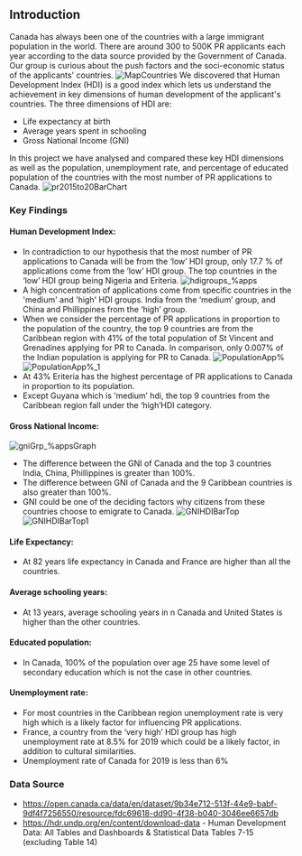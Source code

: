 ## Introduction

Canada has always been one of the countries with a large immigrant population in the world. There are around 300 to 500K PR applicants each year 
according to the data source provided by the Government of Canada. Our group is curious about the push factors and the soci-economic status of the applicants'
countries.
![MapCountries](https://user-images.githubusercontent.com/58715002/184694859-88442b30-69d2-44f8-87ad-e8e7a568e206.png)
We discovered that Human Development Index (HDI) is a good index which lets us understand the achievement in key dimensions of human development
of the applicant's countries. The three dimensions of HDI are: 
- Life expectancy at birth 
- Average years spent in schooling 
- Gross National Income (GNI)

In this project we have analysed and compared these key HDI dimensions as well as the population, unemployment rate, and percentage of educated population of the countries with the most number of PR applications to Canada.
![pr2015to20BarChart](https://user-images.githubusercontent.com/58715002/184933861-6b305f40-f113-40e0-9c69-fe3cdea35311.png)

### Key Findings
#### Human Development Index:
- In contradiction to our hypothesis that the most number of PR applications to Canada will be from the ‘low’ HDI group, only 17.7 % of applications come from the ‘low’ HDI group. The top countries in the ‘low’ HDI group being Nigeria and Eriteria.
![hdigroups_%apps](https://user-images.githubusercontent.com/58715002/184934086-6c35bdf6-18e9-49a4-abc4-a300e629c9ff.png)
- A high concentration of applications come from specific countries in the 'medium' and 'high' HDI groups. India from the ‘medium’ group, and China and Phillippines from the ‘high’ group.
- When we consider the percentage of PR applications in proportion to the population of the country, the top 9 countries are from the Caribbean region with 41% of the total population of St Vincent and Grenadines applying for PR to Canada. In comparison, only 0.007% of the Indian population is applying for PR to Canada.
![PopulationApp%](https://user-images.githubusercontent.com/58715002/184934206-497da73e-b611-412d-8c53-96364bbc2031.png)
![PopulationApp%_1](https://user-images.githubusercontent.com/58715002/184934284-3bf34f57-5ddd-45a2-8911-44a74716e0ac.png)
- At 43% Eriteria has the highest percentage of PR applications to Canada in proportion to its population.
- Except Guyana which is ‘medium’ hdi, the top 9 countries from the Caribbean region fall under the ‘high’HDI category.

#### Gross National Income:
![gniGrp_%appsGraph](https://user-images.githubusercontent.com/58715002/184934154-18c893e9-ff48-4c46-b87e-230c30d11bd7.png)
- The difference between the GNI of Canada and the top 3 countries India, China, Phillippines is greater than 100%.
- The difference between GNI of Canada and the 9 Caribbean countries is also greater than 100%.
- GNI could be one of the deciding factors why citizens from these countries choose to emigrate to Canada.
![GNIHDIBarTop](https://user-images.githubusercontent.com/58715002/184934389-d8915346-3fec-47c7-87f1-41a2daadcb47.png)
![GNIHDIBarTop1](https://user-images.githubusercontent.com/58715002/184934415-a823dd58-1c4c-483f-be6e-faa1452f97d9.png)

#### Life Expectancy:
- At 82 years life expectancy in Canada and France are higher than all the countries.

#### Average schooling years:
- At 13 years, average schooling years in n Canada and United States is higher than the other countries.

#### Educated population:
- In Canada, 100% of the population over age 25 have some level of secondary education which is not the case in other countries.

#### Unemployment rate:
- For most countries in the Caribbean region unemployment rate is very high which is a likely factor for influencing PR applications.
- France, a country from the ‘very high’ HDI group has high unemployment rate at 8.5% for 2019 which could be a likely factor, in addition to cultural similarities.
- Unemployment rate of Canada for 2019 is less than 6%

### Data Source

- https://open.canada.ca/data/en/dataset/9b34e712-513f-44e9-babf-9df4f7256550/resource/fdc69618-dd90-4f38-b040-3046ee6657db
- https://hdr.undp.org/en/content/download-data - Human Development Data: All Tables and Dashboards & Statistical Data Tables 7-15 (excluding Table 14)

